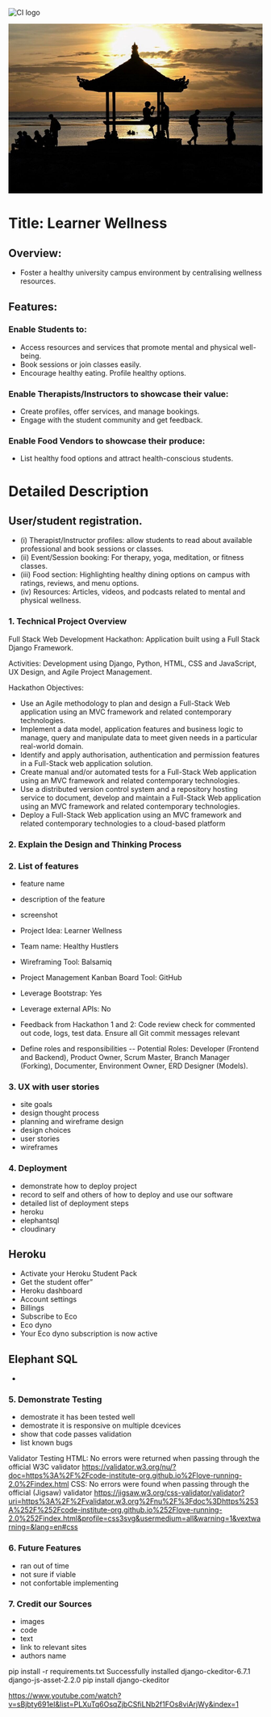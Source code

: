 ![CI logo](https://codeinstitute.s3.amazonaws.com/fullstack/ci_logo_small.png)

<img src="static/images/article3.jpg" >

# Title: Learner Wellness

## Overview:
- Foster a healthy university campus environment by centralising wellness resources.

## Features:

### Enable Students to: 
- Access resources and services that promote mental and physical well-being. 
- Book sessions or join classes easily.
- Encourage healthy eating. Profile healthy options.

### Enable Therapists/Instructors to showcase their value: 
- Create profiles, offer services, and manage bookings. 
- Engage with the student community and get feedback.

### Enable Food Vendors to showcase their produce:
- List healthy food options and attract health-conscious students.

# Detailed Description

## User/student registration.
- (i) Therapist/Instructor profiles: allow students to read about available professional and book sessions or classes.
- (ii) Event/Session booking: For therapy, yoga, meditation, or fitness classes.
- (iii) Food section: Highlighting healthy dining options on campus with ratings, reviews, and menu options.
- (iv) Resources: Articles, videos, and podcasts related to mental and physical wellness.


### 1. Technical Project Overview

Full Stack Web Development Hackathon: Application built using a Full Stack Django Framework.

Activities: Development using Django, Python, HTML, CSS and JavaScript, UX Design, and Agile Project Management.

Hackathon Objectives:
- Use an Agile methodology to plan and design a Full-Stack Web application using an MVC framework and related contemporary technologies.
- Implement a data model, application features and business logic to manage, query and manipulate data to meet given needs in a particular real-world domain.
- Identify and apply authorisation, authentication and permission features in a Full-Stack web application solution.
- Create manual and/or automated tests for a Full-Stack Web application using an MVC framework and related contemporary technologies.
- Use a distributed version control system and a repository hosting service to document, develop and maintain a Full-Stack Web application using an MVC framework and related contemporary technologies.
- Deploy a Full-Stack Web application using an MVC framework and related contemporary technologies to a cloud-based platform


### 2. Explain the Design and Thinking Process
### 2. List of features

- feature name
- description of the feature
- screenshot

- Project Idea:	Learner Wellness
- Team name:	Healthy Hustlers
- Wireframing Tool: Balsamiq
- Project Management Kanban Board Tool: GitHub
- Leverage Bootstrap: Yes
- Leverage external APIs:	No
- Feedback from Hackathon 1 and 2:	Code review check for commented out code, logs, test data. Ensure all Git commit messages relevant
- Define roles and responsibilities
--  Potential Roles: 
Developer (Frontend and Backend), 
Product Owner, 
Scrum Master,
Branch Manager (Forking), 
Documenter,
Environment Owner,
ERD Designer (Models).


### 3. UX with user stories
- site goals
- design thought process
- planning and wireframe design
- design choices
- user stories
- wireframes


### 4. Deployment
- demonstrate how to deploy project
- record to self and others of how to deploy and use our software
- detailed list of deployment steps
- heroku
- elephantsql
- cloudinary

## Heroku
- Activate your Heroku Student Pack
- Get the student offer”
- Heroku dashboard
- Account settings
- Billings
- Subscribe to Eco
- Eco dyno
- Your Eco dyno subscription is now active

 ## Elephant SQL
- 


### 5. Demonstrate Testing
- demostrate it has been tested well
- demostrate it is responsive on multiple dcevices
- show that code passes validation
- list known bugs

Validator Testing
HTML: No errors were returned when passing through the official W3C validator
https://validator.w3.org/nu/?doc=https%3A%2F%2Fcode-institute-org.github.io%2Flove-running-2.0%2Findex.html
CSS: No errors were found when passing through the official (Jigsaw) validator
https://jigsaw.w3.org/css-validator/validator?uri=https%3A%2F%2Fvalidator.w3.org%2Fnu%2F%3Fdoc%3Dhttps%253A%252F%252Fcode-institute-org.github.io%252Flove-running-2.0%252Findex.html&profile=css3svg&usermedium=all&warning=1&vextwarning=&lang=en#css



### 6. Future Features
- ran out of time
- not sure if viable
- not confortable implementing

### 7. Credit our Sources
- images
- code
- text 
- link to relevant sites
- authors name










pip install -r requirements.txt
Successfully installed django-ckeditor-6.7.1 django-js-asset-2.2.0
pip install django-ckeditor

https://www.youtube.com/watch?v=sBjbty691eI&list=PLXuTq6OsqZjbCSfiLNb2f1FOs8viArjWy&index=1





